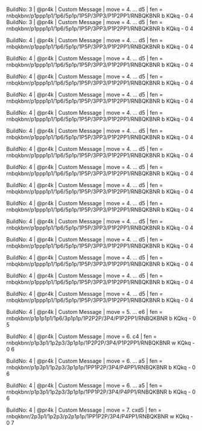 BuildNo: 3 | @pr4k | Custom Message | move = 4. ... d5 | fen = rnbqkbnr/p1ppp1p1/1p6/5p1p/1P5P/3PP3/P1P2PP1/RNBQKBNR b KQkq - 0 4
BuildNo: 3 | @pr4k | Custom Message  | move = 4. ... d5  | fen = rnbqkbnr/p1ppp1p1/1p6/5p1p/1P5P/3PP3/P1P2PP1/RNBQKBNR b KQkq - 0 4

BuildNo: 4 | @pr4k | Custom Message  | move = 4. ... d5  | fen = rnbqkbnr/p1ppp1p1/1p6/5p1p/1P5P/3PP3/P1P2PP1/RNBQKBNR b KQkq - 0 4

BuildNo: 4 | @pr4k | Custom Message  | move = 4. ... d5  | fen = rnbqkbnr/p1ppp1p1/1p6/5p1p/1P5P/3PP3/P1P2PP1/RNBQKBNR b KQkq - 0 4

BuildNo: 4 | @pr4k | Custom Message  | move = 4. ... d5  | fen = rnbqkbnr/p1ppp1p1/1p6/5p1p/1P5P/3PP3/P1P2PP1/RNBQKBNR b KQkq - 0 4

BuildNo: 4 | @pr4k | Custom Message  | move = 4. ... d5  | fen = rnbqkbnr/p1ppp1p1/1p6/5p1p/1P5P/3PP3/P1P2PP1/RNBQKBNR b KQkq - 0 4

BuildNo: 4 | @pr4k | Custom Message  | move = 4. ... d5  | fen = rnbqkbnr/p1ppp1p1/1p6/5p1p/1P5P/3PP3/P1P2PP1/RNBQKBNR b KQkq - 0 4

BuildNo: 4 | @pr4k | Custom Message  | move = 4. ... d5  | fen = rnbqkbnr/p1ppp1p1/1p6/5p1p/1P5P/3PP3/P1P2PP1/RNBQKBNR b KQkq - 0 4

BuildNo: 4 | @pr4k | Custom Message  | move = 4. ... d5  | fen = rnbqkbnr/p1ppp1p1/1p6/5p1p/1P5P/3PP3/P1P2PP1/RNBQKBNR b KQkq - 0 4

BuildNo: 4 | @pr4k | Custom Message  | move = 4. ... d5  | fen = rnbqkbnr/p1ppp1p1/1p6/5p1p/1P5P/3PP3/P1P2PP1/RNBQKBNR b KQkq - 0 4

BuildNo: 4 | @pr4k | Custom Message  | move = 4. ... d5  | fen = rnbqkbnr/p1ppp1p1/1p6/5p1p/1P5P/3PP3/P1P2PP1/RNBQKBNR b KQkq - 0 4

BuildNo: 4 | @pr4k | Custom Message  | move = 4. ... d5  | fen = rnbqkbnr/p1ppp1p1/1p6/5p1p/1P5P/3PP3/P1P2PP1/RNBQKBNR b KQkq - 0 4

BuildNo: 4 | @pr4k | Custom Message  | move = 4. ... d5  | fen = rnbqkbnr/p1ppp1p1/1p6/5p1p/1P5P/3PP3/P1P2PP1/RNBQKBNR b KQkq - 0 4

BuildNo: 4 | @pr4k | Custom Message  | move = 4. ... d5  | fen = rnbqkbnr/p1ppp1p1/1p6/5p1p/1P5P/3PP3/P1P2PP1/RNBQKBNR b KQkq - 0 4

BuildNo: 4 | @pr4k | Custom Message  | move = 4. ... d5  | fen = rnbqkbnr/p1ppp1p1/1p6/5p1p/1P5P/3PP3/P1P2PP1/RNBQKBNR b KQkq - 0 4

BuildNo: 4 | @pr4k | Custom Message  | move = 4. ... d5  | fen = rnbqkbnr/p1ppp1p1/1p6/5p1p/1P5P/3PP3/P1P2PP1/RNBQKBNR b KQkq - 0 4

BuildNo: 4 | @pr4k | Custom Message  | move = 4. ... d5  | fen = rnbqkbnr/p1ppp1p1/1p6/5p1p/1P5P/3PP3/P1P2PP1/RNBQKBNR b KQkq - 0 4

BuildNo: 4 | @pr4k | Custom Message  | move = 5. ... e6  | fen = rnbqkbnr/p1p1p1p1/1p6/3p1p1p/1P2P2P/3P4/P1P2PP1/RNBQKBNR b KQkq - 0 5

BuildNo: 4 | @pr4k | Custom Message  | move = 6. c4  | fen = rnbqkbnr/p1p3p1/1p2p3/3p1p1p/1P2P2P/3P4/P1P2PP1/RNBQKBNR w KQkq - 0 6

BuildNo: 4 | @pr4k | Custom Message  | move = 6. ... a5  | fen = rnbqkbnr/p1p3p1/1p2p3/3p1p1p/1PP1P2P/3P4/P4PP1/RNBQKBNR b KQkq - 0 6

BuildNo: 4 | @pr4k | Custom Message  | move = 6. ... a5  | fen = rnbqkbnr/p1p3p1/1p2p3/3p1p1p/1PP1P2P/3P4/P4PP1/RNBQKBNR b KQkq - 0 6

BuildNo: 4 | @pr4k | Custom Message  | move = 7. cxd5  | fen = rnbqkbnr/2p3p1/1p2p3/p2p1p1p/1PP1P2P/3P4/P4PP1/RNBQKBNR w KQkq - 0 7